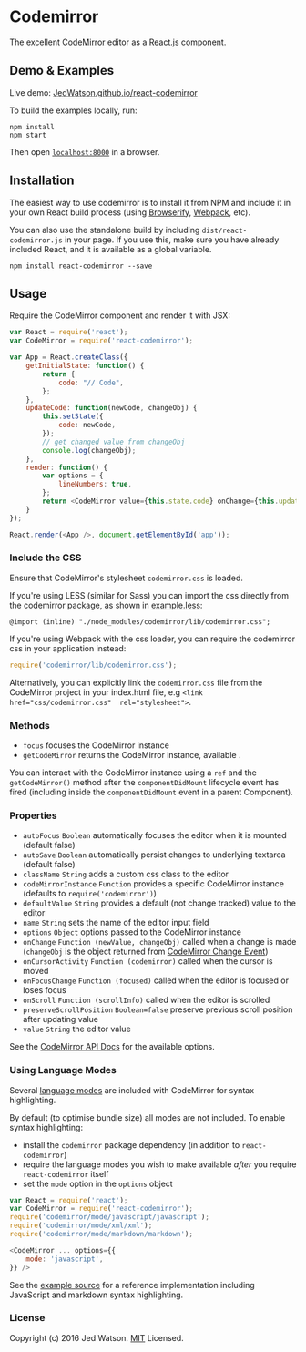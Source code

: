 # Codemirror

The excellent [CodeMirror](https://codemirror.net) editor as a [React.js](http://facebook.github.io/react) component.


## Demo & Examples

Live demo: [JedWatson.github.io/react-codemirror](http://JedWatson.github.io/react-codemirror)

To build the examples locally, run:

```
npm install
npm start
```

Then open [`localhost:8000`](http://localhost:8000) in a browser.


## Installation

The easiest way to use codemirror is to install it from NPM and include it in your own React build process (using [Browserify](http://browserify.org), [Webpack](http://webpack.github.io/), etc).

You can also use the standalone build by including `dist/react-codemirror.js` in your page. If you use this, make sure you have already included React, and it is available as a global variable.

```
npm install react-codemirror --save
```


## Usage

Require the CodeMirror component and render it with JSX:

```javascript
var React = require('react');
var CodeMirror = require('react-codemirror');

var App = React.createClass({
	getInitialState: function() {
		return {
			code: "// Code",
		};
	},
	updateCode: function(newCode, changeObj) {
		this.setState({
			code: newCode,
		});
		// get changed value from changeObj
		console.log(changeObj);
	},
	render: function() {
		var options = {
			lineNumbers: true,
		};
		return <CodeMirror value={this.state.code} onChange={this.updateCode} options={options} />
	}
});

React.render(<App />, document.getElementById('app'));
```

### Include the CSS

Ensure that CodeMirror's stylesheet `codemirror.css` is loaded.

If you're using LESS (similar for Sass) you can import the css directly from the codemirror package, as shown in [example.less](example/src/example.less):

```less
@import (inline) "./node_modules/codemirror/lib/codemirror.css";
```

If you're using Webpack with the css loader, you can require the codemirror css in your application instead:

```js
require('codemirror/lib/codemirror.css');
```

Alternatively, you can explicitly link the `codemirror.css` file from the CodeMirror project in your index.html file, e.g `<link href="css/codemirror.css"  rel="stylesheet">`.

### Methods

* `focus` focuses the CodeMirror instance
* `getCodeMirror` returns the CodeMirror instance, available .

You can interact with the CodeMirror instance using a `ref` and the `getCodeMirror()` method after the `componentDidMount` lifecycle event has fired (including inside the `componentDidMount` event in a parent Component).

### Properties

* `autoFocus` `Boolean` automatically focuses the editor when it is mounted (default false)
* `autoSave` `Boolean` automatically persist changes to underlying textarea (default false)
* `className` `String` adds a custom css class to the editor
* `codeMirrorInstance` `Function` provides a specific CodeMirror instance (defaults to `require('codemirror')`)
* `defaultValue` `String` provides a default (not change tracked) value to the editor
* `name` `String` sets the name of the editor input field
* `options` `Object` options passed to the CodeMirror instance
* `onChange` `Function (newValue, changeObj)` called when a change is made (`changeObj` is the object returned from [CodeMirror Change Event](https://codemirror.net/doc/manual.html#events))
* `onCursorActivity` `Function (codemirror)` called when the cursor is moved
* `onFocusChange` `Function (focused)` called when the editor is focused or loses focus
* `onScroll` `Function (scrollInfo)` called when the editor is scrolled
* `preserveScrollPosition` `Boolean=false` preserve previous scroll position after updating value
* `value` `String` the editor value

See the [CodeMirror API Docs](https://codemirror.net/doc/manual.html#api) for the available options.

### Using Language Modes

Several [language modes](https://codemirror.net/mode/) are included with CodeMirror for syntax highlighting.

By default (to optimise bundle size) all modes are not included. To enable syntax highlighting:

* install the `codemirror` package dependency (in addition to `react-codemirror`)
* require the language modes you wish to make available _after_ you require `react-codemirror` itself
* set the `mode` option in the `options` object

```js
var React = require('react');
var CodeMirror = require('react-codemirror');
require('codemirror/mode/javascript/javascript');
require('codemirror/mode/xml/xml');
require('codemirror/mode/markdown/markdown');

<CodeMirror ... options={{
	mode: 'javascript',
}} />
```

See the [example source](https://github.com/JedWatson/react-codemirror/blob/master/example/src/example.js) for a reference implementation including JavaScript and markdown syntax highlighting.

### License

Copyright (c) 2016 Jed Watson. [MIT](LICENSE) Licensed.
